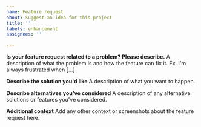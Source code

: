 ```yaml
---
name: Feature request
about: Suggest an idea for this project
title: ''
labels: enhancement
assignees: ''

---
```


**Is your feature request related to a problem? Please describe.**
A description of what the problem is and how the feature can fix it. Ex. I'm always frustrated when [...]

**Describe the solution you'd like**
A description of what you want to happen.

**Describe alternatives you've considered**
A description of any alternative solutions or features you've considered.

**Additional context**
Add any other context or screenshots about the feature request here.
